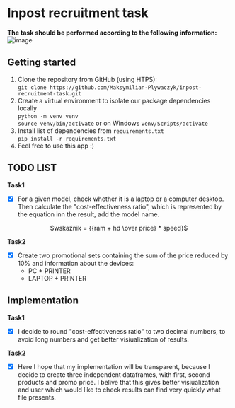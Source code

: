 # Inpost recruitment task

**The task should be performed according to the following information:** \
![image](https://github.com/Maksymilian-Plywaczyk/inpost-recruitment-task/assets/65869609/d0a72f31-8ed3-44fe-8dd6-ac27a9c99a10)

## Getting started
 1. Clone the repository from GitHub (using HTPS):\
	`git clone https://github.com/Maksymilian-Plywaczyk/inpost-recruitment-task.git`
 2. Create a virtual environment to isolate our package dependencies locally\
	 `python -m venv venv`\
	 `source venv/bin/activate` or on Windows `venv/Scripts/activate`
 3. Install list of dependencies from `requirements.txt`\
	`pip install -r requirements.txt`
 4. Feel free to use this app :)

## TODO LIST
**Task1**
 - [x] For a given model, check whether it is a laptop or a computer
desktop. Then calculate the "cost-effectiveness ratio", which
is represented by the equation inn the result, add the model name.
<p align="center">
$wskaźnik = {{ram + hd \over price} * speed}$
</p>

 **Task2**
 - [x] Create two promotional sets containing the sum of the price reduced by 10%
and information about the devices:
    -  PC + PRINTER
    -  LAPTOP + PRINTER

## Implementation
**Task1**
 - [x] I decide to round "cost-effectiveness ratio" to two decimal numbers, to avoid long numbers and get better visiualization of results.

 **Task2**
 - [x] Here I hope that my implementation will be transparent, because I decide to create three independent dataframes, with first, second products and promo price. I belive that this gives better visiualization and user which would like to check results can find very quickly what file presents.
